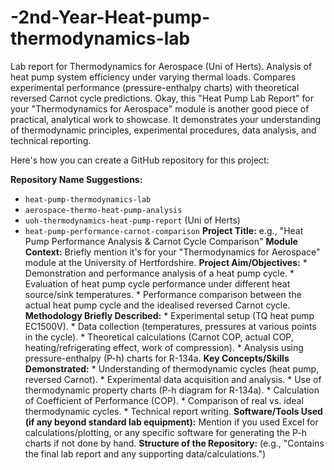 # -2nd-Year-Heat-pump-thermodynamics-lab
Lab report for Thermodynamics for Aerospace (Uni of Herts). Analysis of heat pump system efficiency under varying thermal loads. Compares experimental performance (pressure-enthalpy charts) with theoretical reversed Carnot cycle predictions.
Okay, this "Heat Pump Lab Report" for your "Thermodynamics for Aerospace" module is another good piece of practical, analytical work to showcase. It demonstrates your understanding of thermodynamic principles, experimental procedures, data analysis, and technical reporting.

Here's how you can create a GitHub repository for this project:

**Repository Name Suggestions:**

*   `heat-pump-thermodynamics-lab`
*   `aerospace-thermo-heat-pump-analysis`
*   `uoh-thermodynamics-heat-pump-report` (Uni of Herts)
*   `heat-pump-performance-carnot-comparison`
**Project Title:** e.g., "Heat Pump Performance Analysis & Carnot Cycle Comparison"
  **Module Context:** Briefly mention it's for your "Thermodynamics for Aerospace" module at the University of Hertfordshire.
    **Project Aim/Objectives:**
        *   Demonstration and performance analysis of a heat pump cycle.
        *   Evaluation of heat pump cycle performance under different heat source/sink temperatures.
        *   Performance comparison between the actual heat pump cycle and the idealised reversed Carnot cycle.
       **Methodology Briefly Described:**
        *   Experimental setup (TQ heat pump EC1500V).
        *   Data collection (temperatures, pressures at various points in the cycle).
        *   Theoretical calculations (Carnot COP, actual COP, heating/refrigerating effect, work of compression).
        *   Analysis using pressure-enthalpy (P-h) charts for R-134a.
       **Key Concepts/Skills Demonstrated:**
        *   Understanding of thermodynamic cycles (heat pump, reversed Carnot).
        *   Experimental data acquisition and analysis.
        *   Use of thermodynamic property charts (P-h diagram for R-134a).
        *   Calculation of Coefficient of Performance (COP).
        *   Comparison of real vs. ideal thermodynamic cycles.
        *   Technical report writing.
       **Software/Tools Used (if any beyond standard lab equipment):** Mention if you used Excel for calculations/plotting, or any specific software for generating the P-h charts if not done by hand.
       **Structure of the Repository:** (e.g., "Contains the final lab report and any supporting data/calculations.")
